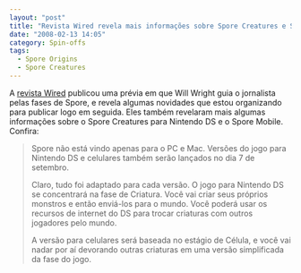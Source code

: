 ```yaml
---
layout: "post"
title: "Revista Wired revela mais informações sobre Spore Creatures e Spore Mobile"
date: "2008-02-13 14:05"
category: Spin-offs
tags:
  - Spore Origins
  - Spore Creatures
---
```



A [revista Wired](http://www.wired.com/gaming/gamingreviews/multimedia/2008/02/gallery_spore?slide=1&slideView=3) publicou uma prévia em que Will Wright guia o jornalista pelas fases de Spore, e revela algumas novidades que estou organizando para publicar logo em seguida. Eles também revelaram mais algumas informações sobre o Spore Creatures para Nintendo DS e o Spore Mobile. Confira:

> Spore não está vindo apenas para o PC e Mac. Versões do jogo para Nintendo DS e celulares também serão lançados no dia 7 de setembro.
>
> Claro, tudo foi adaptado para cada versão. O jogo para Nintendo DS se concentrará na fase de Criatura. Você vai criar seus próprios monstros e então enviá-los para o mundo. Você poderá usar os recursos de internet do DS para trocar criaturas com outros jogadores pelo mundo.
>
> A versão para celulares será baseada no estágio de Célula, e você vai nadar por aí devorando outras criaturas em uma versão simplificada da fase do jogo.

